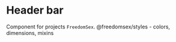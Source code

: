 # Header bar

Component for projects `FreedomSex`. 
@freedomsex/styles - colors, dimensions, mixins
